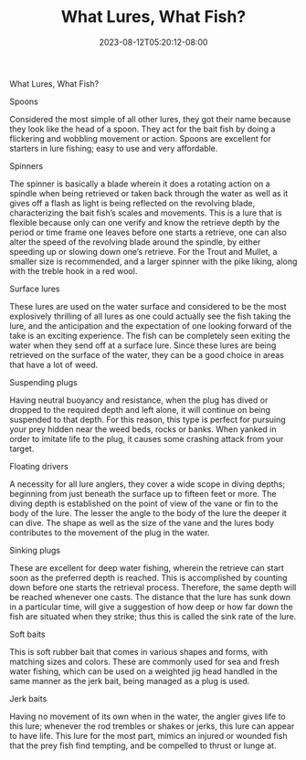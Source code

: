 ﻿---
title: "What Lures, What Fish?"
date: 2023-08-12T05:20:12-08:00
description: "Fishing Tips for Web Success"
featured_image: "/images/Fishing.jpg"
tags: ["Fishing"]
---

What Lures, What Fish?

Spoons

Considered the most simple of all other lures, they got their name because they look like the head of a spoon. They act for the bait fish by doing a flickering and wobbling movement or action. Spoons are excellent for starters in lure fishing; easy to use and very affordable. 

Spinners

The spinner is basically a blade wherein it does a rotating action on a spindle when being retrieved or taken back through the water as well as it gives off a flash as light is being reflected on the revolving blade, characterizing the bait fish’s scales and movements. This is a lure that is flexible because only can one verify and know the retrieve depth by the period or time frame one leaves before one starts a retrieve, one can also alter the speed of the revolving blade around the spindle, by either speeding up or slowing down one’s retrieve. For the Trout and Mullet, a smaller size is recommended, and a larger spinner with the pike liking, along with the treble hook in a red wool. 

Surface lures

These lures are used on the water surface and considered to be the most explosively thrilling of all lures as one could actually see the fish taking the lure, and the anticipation and the expectation of one looking forward of the take is an exciting experience.  The fish can be completely seen exiting the water when they send off at a surface lure. Since these lures are being retrieved on the surface of the water, they can be a good choice in areas that have a lot of weed. 

Suspending plugs

Having neutral buoyancy and resistance, when the plug has dived or dropped to the required depth and left alone, it will continue on being suspended to that depth. For this reason, this type is perfect for pursuing your prey hidden near the weed beds, rocks or banks. When yanked in order to imitate life to the plug, it causes some crashing attack from your target. 

Floating drivers

A necessity for all lure anglers, they cover a wide scope in diving depths; beginning from just beneath the surface up to fifteen feet or more. The diving depth is established on the point of view of the vane or fin to the body of the lure. The lesser the angle to the body of the lure the deeper it can dive. The shape as well as the size of the vane and the lures body contributes to the movement of the plug in the water. 

Sinking plugs

These are excellent for deep water fishing, wherein the retrieve can start soon as the preferred depth is reached. This is accomplished by counting down before one starts the retrieval process. Therefore, the same depth will be reached whenever one casts. The distance that the lure has sunk down in a particular time, will give a suggestion of how deep or how far down the fish are situated when they strike; thus this is called the sink rate of the lure. 

Soft baits

This is soft rubber bait that comes in various shapes and forms, with matching sizes and colors. These are commonly used for sea and fresh water fishing, which can be used on a weighted jig head handled in the same manner as the jerk bait, being managed as a plug is used. 

Jerk baits

Having no movement of its own when in the water, the angler gives life to this lure; whenever the rod trembles or shakes or jerks, this lure can appear to have life. This lure for the most part, mimics an injured or wounded fish that the prey fish find tempting, and be compelled to thrust or lunge at. 

